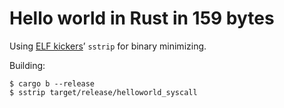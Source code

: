 # Hello world in Rust in 159 bytes

Using [ELF kickers](https://github.com/BR903/ELFkickers)’ `sstrip` for binary minimizing.

Building:

```
$ cargo b --release
$ sstrip target/release/helloworld_syscall
```



